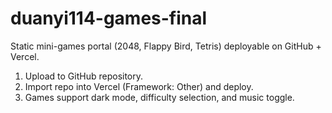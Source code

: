 # duanyi114-games-final

Static mini-games portal (2048, Flappy Bird, Tetris) deployable on GitHub + Vercel.

1. Upload to GitHub repository.
2. Import repo into Vercel (Framework: Other) and deploy.
3. Games support dark mode, difficulty selection, and music toggle.
